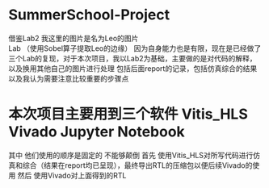 # SummerSchool-Project


借鉴Lab2  我这里的图片是名为Leo的图片  
Lab （使用Sobel算子提取Leo的边缘）
因为自身能力也是有限，现在是已经做了三个Lab的复现，对于本次项目，我以Lab2为基础，主要做的是对代码的解释，以及换用其他自己的图片进行处理
包括后面report的记录，包括仿真综合的结果以及我认为需要注意比较重要的步骤点

# 本次项目主要用到三个软件 Vitis_HLS Vivado Jupyter Notebook

其中 他们使用的顺序是固定的 不能够颠倒
首先 使用Vitis_HLS对所写代码进行仿真和综合（结果在report均已呈现），最终导出RTL的压缩包以便后续Vivado的使用
然后 使用Vivado对上面得到的RTL
